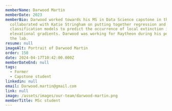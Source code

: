```yaml
---
memberName: Darwood Martin
memberDate: 2023
memberBio: Darwood worked towards his MS in Data Science capstone in the Lab. He
  collaborated with Katie Stringham on putting together regression and
  classification models to predict the occurrence of local extinction in
  elevational gradients. Darwood was working for Raytheon during his position in
  the lab.
resume: null
imageAlt: Portrait of Darwood Martin
order: 150
date: 2024-04-17T10:42:00.000Z
memberDateEnd: null
tags:
  - Former
  - Capstone student
linkedin: null
email: Darwood.martin@gmail.com
link: null
image: /assets/images/our-team/darwood-martin.png
memberTitle: MSc student
---
```

